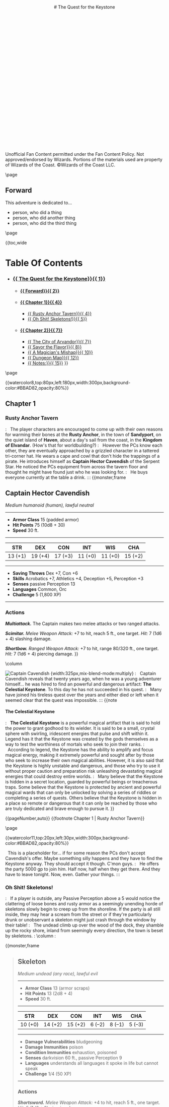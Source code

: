 

<div style='margin-top:450px;text-align:center'>
# The Quest for the Keystone</div>
<div style='text-align:left; margin-top:450px' class='wide'> Unofficial Fan Content permitted under the Fan Content Policy. Not approved/endorsed by Wizards. Portions of the materials used are property of Wizards of the Coast. ©Wizards of the Coast LLC.
</div>


\page

## Forward

This adventure is dedicated to... 
- person, who did a thing
- person, who did another thing
- person, who did the third thing


\page

{{toc,wide
# Table Of Contents

- ### [{{ The Quest for the Keystone}}{{ 1}}](#p1)
  - #### [{{ Forward}}{{ 2}}](#p2)
  - #### [{{ Chapter 1}}{{ 4}}](#p4)
    - [{{ Rusty Anchor Tavern}}{{ 4}}](#p4)
    - [{{ Oh Shit! Skeletons!}}{{ 5}}](#p5)
  - #### [{{ Chapter 2}}{{ 7}}](#p7)
    - [{{ The City of Arvandor}}{{ 7}}](#p7)
    - [{{ Savor the Flavor}}{{ 8}}](#p8)
    - [{{ A Magician's Mishap}}{{ 10}}](#p10)
    - [{{ Dungeon Map}}{{ 12}}](#p12)
    - [{{ Notes:}}{{ 15}}](#p15)
}}



\page

{{watercolor8,top:80px,left:180px,width:300px,background-color:#BBAD82,opacity:80%}}


## Chapter 1
### Rusty Anchor Tavern
:
&nbsp;&nbsp;The player characters are encouraged to come up with their own reasons for warming their bones at the **Rusty Anchor**, in the town of **Sandyport**, on the quiet island of **Haven**, about a day's sail from the coast, in the **Kingdom of Elvandar**. (How's that for worldbuilding?)
:
&nbsp;&nbsp;However the PCs know each other, they are eventually approached by a grizzled character in a tattered tri-corner hat. He wears a cape and cowl that don't hide the trappings of a pirate. He introduces himself as **Captain Hector Cavendish** of the Serpent Star. He noticed the PCs equipment from across the tavern floor and thought he might have found just who he was looking for.
:
&nbsp;&nbsp;He buys everyone currently at the table a drink.
:::
{{monster,frame
 ## Captain Hector Cavendish
*Medium humanoid (human), lawful neutral*
___
 - **Armor Class** 15 (padded armor)
 - **Hit Points** 75 (10d8 + 30)
 - **Speed** 30 ft.
___
|STR|DEX|CON|INT|WIS|CHA|
|:---:|:---:|:---:|:---:|:---:|:---:|
|13 (+1)|19 (+4)|17 (+3)|11 (+0)|11 (+0)|15 (+2)|
___
 - **Saving Throws** Dex +7, Con +6
 - **Skills** Acrobatics +7, Athletics +4, Deception +5, Perception +3
 - **Senses** passive Perception 13
 - **Languages** Common, Orc
 - **Challenge** 5 (1,800 XP)
___
 ### Actions
 ***Multiattack.*** The Captain makes two melee attacks or two ranged attacks.

 ***Scimitar.*** *Melee Weapon Attack:* +7 to hit, reach 5 ft., one target. *Hit:* 7 (1d6 + 4) slashing damage.

 ***Shortbow.*** *Ranged Weapon Attack:* +7 to hit, range 80/320 ft., one target. *Hit:* 7 (1d6 + 4) piercing damage.
}}

\column

![Captain Cavendish](https://i.imgur.com/xN49Aqo.png) {width:325px,mix-blend-mode:multiply}
:
&nbsp;&nbsp;Captain Cavendish reveals that twenty years ago, when he was a young adventurer himself... he was hired to find an powerful and dangerous artifact: **The Celestial Keystone**. To this day he has not succeeded in his quest.
:
&nbsp;&nbsp;Many have joined his tireless quest over the years and either died or left when it seemed clear that the quest was impossible.
:::
{{note
#### The Celestial Keystone 
:
&nbsp;&nbsp;**The Celestial Keystone** is a powerful magical artifact that is said to hold the power to grant godhood to its wielder. It is said to be a small, crystal sphere with swirling, iridescent energies that pulse and shift within it. Legend has it that the Keystone was created by the gods themselves as a way to test the worthiness of mortals who seek to join their ranks.
:
&nbsp;&nbsp;According to legend, the Keystone has the ability to amplify and focus magical energy, making it extremely powerful and sought after by those who seek to increase their own magical abilities. However, it is also said that the Keystone is highly unstable and dangerous, and those who try to use it without proper caution and preparation risk unleashing devastating magical energies that could destroy entire worlds.
:
&nbsp;&nbsp;Many believe that the Keystone is hidden in a secret location, guarded by powerful beings or treacherous traps. Some believe that the Keystone is protected by ancient and powerful magical wards that can only be unlocked by solving a series of riddles or completing a series of quests. Others believe that the Keystone is hidden in a place so remote or dangerous that it can only be reached by those who are truly dedicated and brave enough to pursue it.
}}

{{pageNumber,auto}}
{{footnote Chapter 1 | Rusty Anchor Tavern}}


\page

{{watercolor11,top:20px,left:30px,width:300px,background-color:#BBAD82,opacity:80%}}

&nbsp;&nbsp;This is a placeholder for... if for some reason the PCs don't accept Cavendish's offer. Maybe something silly happens and they have to find the Keystone anyway. They should accept it though. C'mon guys.
:
&nbsp;&nbsp;He offers the party 5000 gp to join him. Half now, half when they get there. And they have to leave tonight. Now, even. Gather your things.
:::
### Oh Shit! Skeletons!
:
&nbsp;&nbsp;If a player is outside, any Passive Perception above a 5 would notice the clattering of loose bones and rusty armor as a seemingly unending horde of skeletons slowly begin to creep up from the shoreline. If the party is all still inside, they may hear a scream from the street or if they're particularly drunk or unobservant a skeleton might just crash through the window by their table!
:
&nbsp;&nbsp;The undead climb up over the wood of the dock, they shamble up the rocky shore, inland from seemingly every direction, the town is beset by skeletons. 
:
\column
:


{{monster,frame
> ## Skeleton
>*Medium undead (any race), lawful evil*
>___
> - **Armor Class** 13 (armor scraps)
> - **Hit Points** 13 (2d8 + 4)
> - **Speed** 30 ft.
>___
>|STR|DEX|CON|INT|WIS|CHA|
>|:---:|:---:|:---:|:---:|:---:|:---:|
>|10 (+0)|14 (+2)|15 (+2)|6 (–2)|8 (–1)|5 (–3)|
>___
> - **Damage Vulnerabilities** bludgeoning
> - **Damage Immunities** poison
> - **Condition Immunities** exhaustion, poisoned
> - **Senses** darkvision 60 ft., passive Perception 9
> - **Languages** understands all languages it spoke in life but cannot speak
> - **Challenge** 1/4 (50 XP)
>___
> ### Actions
> ***Shortsword.*** *Melee Weapon Attack:* +4 to hit, reach 5 ft., one target. *Hit:* 5 (1d6 + 2) piercing damage.

> ***Shortbow.*** *Ranged Weapon Attack:* +4 to hit, range 80/320 ft., one target. *Hit:* 5 (1d6 + 2) piercing damage.
}}

:
<div style='text-align:center;margin-top:30px' class='wide'>
![skeletons on the beach](https://i.imgur.com/dWyjV1j.png) {width:450px,mix-blend-mode:multiply}
</div>

{{pageNumber,auto}}
{{footnote Chapter 1 | Oh Shit! Skeletons!}}

\page

![sigil of Arathax](https://i.imgur.com/SoUI87v.png) {position:absolute,top:50px,right:30px,width:280px,mix-blend-mode:multiply}

{{watercolor2,top:190px,left:335px,width:300px,background-color:#BBAD82,opacity:80%}}


&nbsp;&nbsp;The players are unable to discern any motives from the skeletons by magical means or otherwise. Enough skeletons will engage the players in order to keep them occupied, the rest of the skeletons will search the town.
:
&nbsp;&nbsp;With a sufficient **Investigation** roll, a player may notice that the skulls of the skeletons are marked with a sigil. Captain Cavendish would recognize it as the Sigil of Arathax, a Lich who hasn't been seen in decades. He was once freed from his icy prison by adventurers who sought his power and it took several powerful wizards to get him back under lock and key. He hadn't been seen or heard from since. At least, until now.
:
&nbsp;&nbsp;The Captain may be willing to admit that the reason he's in this town in the first place is because he was following a lead; there's a rumor that a map to where the Keystone is hidden was drawn by a local in this village after having a prophetic dream.
:
&nbsp;&nbsp;It's true, this did happen. Barnaby, a local just psychically sensitive enough recieved a prophetic dream warning of an apocalypse, skeletons rising from the sea, and of a great stone doorway being destroyed. He wrote all of this down, even doodling a crude map, and took it to the library late last night. In the basement of the library is a chest which the PCs will have to open to find Barnaby'a prophecy.
:
\column
:::::::::::::::::::::::::
&nbsp;&nbsp;The librarian and the tavern barkeep know about Barnaby's prophecy, but Barnaby himself is slain in the skeleton attack (looking any deeper would show that he killed himself before the skeletons could drag him away). 
:
&nbsp;&nbsp;Reading the map reveals through some unwrittenly cryptic means that the Keystone can be found in/through a mythical labyrinth beneath a city that someone with regional knowledge will recognize was changed to Arvandor 200 years ago.
:
&nbsp;&nbsp;The Captain plots a course for the Capital.

{{wide
![ship](https://i.imgur.com/Jra6Uhi.png) {margin-top:25px;width:650px,mix-blend-mode:multiply,opacity:75%}
}}

{{pageNumber,auto}}
{{footnote Chapter 1 | Oh Shit! Skeletons!}}

\page

<!-- CHAPTER 2: A MAGICIAN'S MISHAP

The party arrives in the capital city of Arvandor and begins to search for the entrance to the dungeon where the Celestial Keystone is rumored to be hidden. As they explore the marketplace and interact with various NPCs, they come across a clumsy freelance magician named Filbert who is attempting to cast a powerful spell. Filbert, a gnome who is barely able to control his magic, invites the party to join him in the spellcasting.

As the party assists Filbert, he loses control of the spell and it goes awry, causing a burst of energy that transports the party and Filbert into the dungeon beneath the city. The party finds themselves in the midst of a twisting labyrinth of corridors and chambers, filled with traps, puzzles, and monsters. They must navigate their way through the dungeon and find a way to escape, all while trying to avoid the dangers that lurk within.

As the party explores the dungeon, they begin to uncover clues and information about the Celestial Keystone, a powerful magical artifact that is rumored to be hidden within the dungeon. The party must decide whether to continue their quest for the Keystone, or to turn back and find a way out of the dungeon. They must also decide whether to trust Filbert and follow his lead, or to strike out on their own and try to find the entrance to the dungeon. -->

## Chapter 2
### The City of Arvandor
:
&nbsp;&nbsp;This is a good opportunity for the PCs to rest and regroup, but honestly it would be hilarious if they just immediately started looking for the labyrinth.
:
&nbsp;&nbsp;Anyway, here's a good table of things that'll happen to them as they wander through town.
::
#### Looking for Trouble
| 1d6 |&nbsp;&nbsp;|                   |
|----:|:-:|:------------------|
|   1 |&nbsp;| The PC with the lowest Passive Perception is pick-pocketted while walking past a beggar. Only the player with the highest Passive Perception may roll a Perception (WIS) check against a DC of 12 to notice. They then confront a low-level Thief. |
|   2 |&nbsp;| The PC with the lowest Charisma bonus is approached by a stranger, who challenges them to a game of chance. They can choose to play the game (which they cannot win, it's rigged), costing 1 gp per attempt, or they can confront the low-level Thief. |
|   3 |&nbsp;| The shopkeeper Thaddeus Stein at the Thaddeus's Baked Goods chases a low-level thief out into the street. The thief has stolen a (magical) golden ladle that can create food in its spoon three times a day. |
|   4 |&nbsp;| A town guardsman stops the party -- or the most suspicious member of the party -- and asks for papers. Failure to prove their legitimacy or the discovery of stolen goods could get the PC taken to the prison. If they can actually prove their identity, the guard dismisses this evidence as forgery and takes them to prison anyway. |
|   5 |&nbsp;| The party comes across an old woman who is crying. She just looked down into her basket and saw that all of the nice expensive cloth she just bought had disappeared! She can't remember how long it might have been gone, but if the players can beat a DC 15 Investigation (INT) check they can find the low-level thief, who has the old woman's fancy cloth. |
|   6 |&nbsp;| A group of buskers are playing music and juggling on the corner of the street. There is are two low-level thieves in the crowd that has gathered, and the PC with the highest Passive Perception spots them picking pockets. |

\column

![low level thief](https://i.imgur.com/CE0pY7a.png) {width:325px,mix-blend-mode:multiply}

{{monster,frame
> ## Low-Level Thief
>*Medium humanoid (any race), neutral evil*
>___
> - **Armor Class** 12 (hide armor)
> - **Hit Points** 13 (3d8)
> - **Speed** 30 ft.
>___
>|STR|DEX|CON|INT|WIS|CHA|
>|:---:|:---:|:---:|:---:|:---:|:---:|
>|8 (–1)|10 (+0)|10 (+0)|10 (+0)|10 (+0)|8 (–1)|
>___
> - **Senses** depends on the race
> - **Languages** varies
> - **Challenge** 1/2 (100 XP)
>___
> ***Sneak Attack.*** Once per turn, the the thief can deal 3 (1d6) extra damage to one creature they hit with an attack if the the thief has advantage on the attack roll. They don't need advantage on the attack roll if another enemy of the target is within 5 feet of it, that enemy isn't incapacitated, and the the thief doesn't have disadvantage on the attack roll.
>
> ***Cunning Action.*** Due to their high agility and cunning the the thief can use a bonus action to take the Dash, Disengage or Hide action.
>
> ***Tool Proficiency.*** The the thief is proficient with the Thieves' Tools.
> ### Actions
> ***Dagger.*** *Melee or Ranged Weapon Attack:* +2 to hit, reach 5 ft. or range 20/60 ft., one target. *Hit:* 2 (1d4) piercing damage.

> ***Light Crossbow.*** *Ranged Weapon Attack:* +2 to hit, range 80/320 ft., one target. *Hit:* 4 (1d8) piercing damage.
}}

{{pageNumber,auto}}
{{footnote Chapter 2 | The City of Arvandor}}

\page

### Savor the Flavor
:
&nbsp;&nbsp;As the players shmooze with Cavendish's band of misfits, they may befriend **Chopper**, the ship's cook. 
:
&nbsp;&nbsp;A monolithic pillar of pale green muscle in an apron, Chopper is all bark and no bite. With a personal code of honor and loyalty, he trusts the Captain's judgement of the PCs and his decision to invite them on their quest. The players may not have to spend much time trying to build rapport with Chopper before he might invite the adventurers to help him gather ingredients for a dinner he's planning for a special guest!
:
&nbsp;&nbsp;Chopper is a connoisseur of spice and exotic flavors, having traveled the world to build his discerning pallet. He has a very specific flavor in mind, so he has a shopping list. 
::::
{{note
##### The Spice Pit
This shop is run by **Zarya**, a fiery red dragonborn who specializes in rare and spicy spices.

##### The Produce Patch
This shop is run by a group of friendly halflings who specialize in fresh and exotic fruits and vegetables. 

##### The Arcane Butchery
This shop is run by a gruff and burly orc who specializes in high-quality meats and poultry from a variety of beasts, domestic and... *wild.*
:
}}
::
![Chopper](https://i.imgur.com/lDIGF2j.png) {width:250px,mix-blend-mode:multiply}

\column
::::::::::::
{{monster,frame
 ## Ned "Chopper" Hogg
*half-orc swordsman & ship's cook, lawful neutral*
___
 - **Armor Class** 17 (leather armor, shield)
 - **Hit Points** 85 (10d10 + 30)
 - **Speed** 30 ft.
___
|STR|DEX|CON|INT|WIS|CHA|
|:---:|:---:|:---:|:---:|:---:|:---:|
|16 (+3)|18 (+4)|17 (+3)|12 (+1)|10 (+0)|10 (+0)|
___
 - **Saving Throws** Dex +6, Con +5
 - **Skills** Acrobatics +6, Athletics +5, Intimidation +2, Sleight of Hand +6, Stealth +6
 - **Senses** darkvision 60 ft., passive Perception 10
 - **Languages** Common, Orc
 - **Challenge** 4 (1,100 XP)
___
 ***Relentless Endurance.*** When Chopper's hit points are reduced to 0 but he is not killed outight, he can drop to 1 hit point instead. He can't use this feature again until he finishes a long rest.

 ***Savage Attack.*** When Chopper scores a critical hit with a melee weapon attack, he can roll one of the weapon's damage die one additional time and att it to the extra damage of the critical hit.

 ***Dervish.*** Due to Chopper's high prowess with his Cleaver, he can use a bonus action to take the Dash or Disengage action. 

 ***Sword Dancing.*** Chopper can make a performance check to dance with his blades. He is considered proficient with it and the check uses DEX as its attribute. 
 ### Actions
 ***Multiattack.*** Chopper makes two melee attacks or two ranged attacks.

 ***Shortbow.*** *Ranged Weapon Attack:* +6 to hit, range 80/320 ft., one target. *Hit:* 7 (1d6 + 4) piercing damage.

 ***Chopper's Chopper + 3.*** *Melee Weapon Attack:* +5 to hit, reach 5 ft., one target. *Hit:* 10 (2d6 + 3) slashing damage plus 3 damage.
}}

{{pageNumber,auto}}
{{footnote Chapter 2 | Savor the Flavor}}

\page
#### The Spice Pit
:
&nbsp;&nbsp;As the party walks into **The Spice Pit**, they are immediately overwhelmed by the pungent and aromatic smells of a wide variety of spices. The air is thick with the scents of cinnamon, cumin, turmeric, and many others unfamiliar. The walls of the shop are lined with shelves packed with small, brightly-colored glass jars and bottles. The shop is small and cramped, and the shelves are so close together that it is difficult to move around without bumping into something. The floor is covered in a thick layer of dust and spice residue, and the air is hazy with the swirling fumes of the various spices.
:
&nbsp;&nbsp;As the party enters, the shopkeeper slithers from behind the counter, silently passing between the shelves which seem far too close for her to fit without knocking everything over. Zarya is a fierce and fiery red dragonborn with a sharp, angular face and piercing green eyes. She is dressed in a simple tunic and trousers. She introduces herself.
:

![Zarya](https://i.imgur.com/AY77s0c.png) {width:325px,mix-blend-mode:multiply}
:::

{{pageNumber,auto}}
{{footnote Chapter 2 | Savor the Flavor}}

\column

::::::
{{note
#### Exotic Herbs & Spices
:
**Dragonfire pepper flakes**. These fiery flakes are made from the dried and ground pods of a rare and spicy pepper that grows only in the volcanic regions of Zarya’s homeland. Eating a teaspoon of pepper flakes deals (1d6) fire damage to the eater and grants a one-time-use breath weapon (fire) that must be used within three rounds.
:
**Fairy dust**. This shimmering, sparkling spice is made from the ground-up wings of rare and elusive faeries. It has a nutty, floral warmth. Eating a teaspoon will make the eater unusually warm, granting them an immunity to cold-related effects for 24 hours. It'll make you miserable in the Summer though.
:
**Shadow Salt**. This rare and mysterious spice is said to be harvested from the shadows of the underworld. It has a dark and smoky flavor, and is often used to add depth and complexity to savory dishes. Some say that it has the power to shadowstep those who consume it, allowing them to move through the shadows as if they were a part of them.
:
**Starlight Sugar**. This sparkling and shimmering sugar is made from the ground-up petals of rare and exotic flowers that grow only in the most magical and enchanted gardens. It has a sweet and floral flavor, and is often used to add a touch of magic to desserts and baked goods. Some say that it has the power to grant wishes to those who consume it, allowing them to make their wildest dreams come true.
:
**Arcane oregano.** This rare and mysterious herb is said to be grown in the hidden gardens of the wizarding academies. It has a pungent and aromatic flavor, and is often used to season meats and vegetables. Some say that it has the power to enhance magical abilities in those who consume it, allowing them to cast more powerful spells and perform more advanced feats of magic.
}}
::
{{wide 
| **Item Name**                  | **Value** | **Pitch**                       |
|:-------------------------------|:----------|:-------------------------------------|
| _Spices_                       |           |                                      |
| &emsp;Dragonfire pepper flakes | 25 gp     | Very spicy flakes!                   |
| &emsp;Faerie dust              | 50 gp     | If cinnamon was magic!               |
| &emsp;Shadow Salt              | 50 gp     | Dark & Salty!                        |
| &emsp;Starlight Sugar          | 50 gp     |                                      |
| _Herbs_                        |           |                                      |
| &emsp;Arcane Oregano           | 150 gp    | Doubles your magical DPS on average! |
| &emsp;Enchanted thyme          | 1000 gp   | Helps you sleep!                     |
| _Devices_                      |           |                                      |
| &emsp;Divine Spice Grinder     | ???       | For grinding ritual herbs!           |
| &emsp;10x Shaker               | 150 gp    | Holds 10x as much as it seems!       |
| _Clearance_                    |           |                                      |
| &emsp;Sac-O-Flavor™️            | 25gp      | Adds random flavor! Effects vary.    |
}}

{{pageNumber,auto}}
{{footnote Chapter 2 | Savor the Flavor}}


\page

<!--
The Produce Patch is a small and colorful shop filled with an array of fresh and exotic fruits and vegetables. The shelves are lined with baskets overflowing with vibrant and unusual produce, ranging from bright and colorful dragonfruit to strange and exotic jackfruit. The air is thick with the sweet and earthy smells of the various fruits and vegetables, and the shop is bustling with activity as customers of all shapes and sizes haggle and bargain over the freshest and most flavorful produce.

The proprietor of The Produce Patch is a friendly and outgoing halfling named Pip. Pip is a plump and cheerful halfling with a round, rosy face and a wild mop of curly hair. He is always smiling and chatting with his customers, and he takes great pride in the quality and variety of his produce.
-->

#### The Produce Patch 
:
&nbsp;&nbsp;**Pip** the halfling spots Chopper as the party walks across the threshold into the open-air produce market. He stops himself mid-conversation with a customer to sprint and leap over a basket of turnips. He rushes up to the group and greets Chopper excited. 
:
&nbsp;&nbsp;"You made it, you made it!! And you brought friends — welcome to the Produce Patch," he says with a flourish. He turns back to Chopper. 
:
&nbsp;&nbsp;"How did it go? Did you find it?" he bounces up and down, now ignoring the rest of the party. 
:
&nbsp;&nbsp;Chopper smirks and reaches into his bag. He produces a thin rectangular object wrapped in paper. At a glance a PC may see that there are strange glyphs on the paper. A magically-inclined player character would assume they were arcane in nature, but detect magic would reveal nothing.
:
&nbsp;&nbsp;It's a chocolate bar. Pick your favorite (or, if it's funny, your *least* favorite). Chopper won't elaborate about how he got it. 

![Pip](https://i.imgur.com/O2vcGNj.png?1) {position:absolute,top:380px,left:340px,width:150px,mix-blend-mode:multiply}


<!--
![Pip](https://i.imgur.com/O2vcGNj.png) {width:180px,mix-blend-mode:multiply}
-->

:
\column

{{note
#### Exotic Produce
:
**Enchanted Apples**. Stays fresh for a very long time. Eating more than half of one will make you appear significantly younger for 24 hours to everyone.
:
**Magic Mushrooms**. Believed to have magical properties that enhance psychic abilities and promote spiritual enlightenment in those who consume them.
:
**Enchanted Peaches**. Have magical properties that grant the ability to fly to those who consume them. In game terms, eating an enchanted peach grants the ability to fly for a short period of time, similar to the effects of the fly spell.
:
**Magic Melons**. Grant the ability to breathe underwater to those who consume them. In game terms, eating a magic melon could grant the ability to breathe underwater for a short period of time, similar to the effects of the water breathing spell.
:
**Magic Potatoes**. Rumored to have magical properties that grant the ability to move through solid earth. In game terms, eating a magic potato grants Earthwalk for half an hour.
:
**Golden Trowel**. Grants its wielder the ability to intuit the wants and desires of nearby plants. Also grants an intuition and even a compulsion todig up lost coins or other old valuables that are in nearby loose soil.
:
**Basket of Awareness**. Once completing the attunement ritual, the owner can feel the entire inside and contents of the basket as long as it is within 300 feet. This is so that you will always know how much of what items or material is in it. If an intelligent creature is inside the basket, it works like a telepathic walkie-talkie!
:
**Feywild Carrots**. Shriveled old carrots. Don't taste very good. Grants the eater the ability to see in the dark, but extreme light sensitivity.
}}
:

{{wide 
| **Item Name**             | **Value** | **Pitch**                        |
|:--------------------------|:----------|:---------------------------------|
| _Fruit_                   |           |                                  |
| &emsp;Enchanted Apples    | 25 gp     | Youth! Vitality!                 |
| &emsp;Magic Mushrooms     | 50 gp     | C’mon, be cool.                  |
| &emsp;Enchanted Peaches   | 50 gp     | Gives you wings!                 |
| &emsp;Magic Melons        | 50 gp     | Breathe underwater!              |
| _Vegetables_              |           |                                  |
| &emsp;Enchanted Eggplants | 150 gp    | Weird feywild eggplants.         |
| &emsp;Magic Potatoes      | 1000 gp   | Feel grounded.                   |
| _Devices_                 |           |                                  |
| &emsp;Golden Trowel       | ???       | For successful gardeners!        |
| &emsp;Basket of Awareness | 150 gp    | You’ll always know what’s in it. |
| _Clearance_               |           |                                  |
| &emsp;Old Feywild Carrots | 25gp      | See in the dark!                 |
}}

{{pageNumber,auto}}
{{footnote Chapter 2 | Savor the Flavor}}

\page

<!--
The Arcane Butchery is a bustling and aromatic shop filled with a wide variety of exotic and unusual meats. The walls are adorned with racks of cured and smoked meats, and the air is thick with the heady scents of spices and cooking. The shop is busy with customers of all shapes and sizes, haggling and bargaining over the freshest and most flavorful cuts of meat.

The owner of The Arcane Butchery is a gruff and no-nonsense orc named Grondar. Grondar is a large and imposing orc with bulging muscles and a fierce expression. He is known for his excellent selection of meats, and his prices are always fair.

"Welcome to The Arcane Butchery," Grondar says, as the party enters the shop. "I'm Grondar, the owner. What can I do for you today?"
-->

#### The Arcane Butchery
:
&nbsp;&nbsp;**Grondar** stands behind the butcher's counter, chopping hunks off of the leg of some kind of exotic creature. He is Chopper's uncle. 
:

![Grondar the Orc](sdfh) {width:200px,mix-blend-mode:multiply}
:
\column

{{note
#### Exotic Meats
:
**Minotaur steak**. A hearty and flavorful steak cut from the muscle of a minotaur, a fierce and powerful creature known for its strength and endurance. Minotaur steak is said to be particularly nutritious, and is believed to grant its consumers enhanced strength and endurance. +1 STR & +1 CON for 24 hours if you can stomach a whole 64 oz steak.
:
**Dragon sausage**. This spicy and aromatic sausage is made from the tail meat of a red dragon. One bite can give you the ability to understand and speak Draconic for about 5 minutes. Four bites per sausage. 
:



}}
:

{{wide 
| **Item Name**             | **Value** | **Pitch**                        |
|:--------------------------|:----------|:---------------------------------|
| _Fruit_                   |           |                                  |
| &emsp;Enchanted Apples    | 25 gp     | Youth! Vitality!                 |
| &emsp;Magic Mushrooms     | 50 gp     | C’mon, be cool.                  |
| &emsp;Enchanted Peaches   | 50 gp     | Gives you wings!                 |
| &emsp;Magic Melons        | 50 gp     | Breathe underwater!              |
| _Vegetables_              |           |                                  |
| &emsp;Enchanted Eggplants | 150 gp    | Weird feywild eggplants.         |
| &emsp;Magic Potatoes      | 1000 gp   | Feel grounded.                   |
| _Devices_                 |           |                                  |
| &emsp;Golden Trowel       | ???       | For successful gardeners!        |
| &emsp;Basket of Awareness | 150 gp    | You’ll always know what’s in it. |
| _Clearance_               |           |                                  |
| &emsp;Old Feywild Carrots | 25gp      | See in the dark!                 |
}}

{{pageNumber,auto}}
{{footnote Chapter 2 | Savor the Flavor}}

\page

### A Magician's Mishap

&nbsp;&nbsp;After the PCs have had a chance to screw off and look for trouble once or twice, they come across what at first they see as a busker setting up a demonstration. After sticking around for a minute they discover that the demo is actually for a complex spell that an amateur magician is preparing to cast. 
:
&nbsp;&nbsp;Anyone with passing Arcane knowledge can tell that the sigil lines are too jagged, the ingredients that the magician has laid out are too scant and of poor quality, and it's not even the right time of day to be doing sigil work anyway (overcast, mid-day, the day after a New Moon, etc).
:
&nbsp;&nbsp;The PCs can choose to help Filbert or not, either way, at some point in their encounter, he will initiate the spell.
:
![Filbert](https://i.imgur.com/zpVzLTn.png) {width:325px,mix-blend-mode:multiply}
:

&nbsp;&nbsp;When Filbert's spell goes off, an explosion throws all the players off their feet. When the players open their eyes, they're in the dark. 

\column


{{frame,monster
> ## Filbert
>*Medium humanoid (gnome), lawful neutral*
>___
> - **Armor Class** 14 (with mage armor)
> - **Hit Points** 16 (3d8 + 3)
> - **Speed** 30 ft.
>___
>|STR|DEX|CON|INT|WIS|CHA|
>|:---:|:---:|:---:|:---:|:---:|:---:|
>|8 (–1)|13 (+1)|12 (+1)|14 (+2)|10 (+0)|12 (+1)|
>___
> - **Skills** Arcana +4, Intimidation +3
> - **Senses** darkvision 60 ft., passive Perception 10
> - **Languages** Common, Gnomish
> - **Challenge** 2 (450 XP)
>___
> ***Spellcasting.*** The magician is a 3rd-level spellcaster. His spellcasting ability is Charisma (spell save DC 11, +3 to hit with spell attacks). The magician has the following sorcerer spells prepared:  
>   
> Cantrips (at will): *minor illusion*, *prestidigitation*, *dancing lights*  
> 1st level (4 slots): *burning hands*, *expeditious retreat*, *detect magic*, *mage armor*  
> 2nd level (2 slots): *enlarge/reduce*, *alter self*
>
> ***Elemental Binding.*** When casting a area spell that deals fire, ice, lighting or thunder damage the magician can exclude a number of targets from the area equal to his spellcasting modifier. The target does not receive any damage or effect from that spell.
>
> ***Gnome Cunning.*** The magician has advantage on all INT, WIS, and CHA saving throws against magic.
>
> ***Natural Illusionist.*** The magician knows the Minor Illusion cantrip and uses INT as the spellcasting ability for it.
>
> ***Speak with Small Beasts.*** Through sounds and gestures, the magician can communicate simple ideas with small or smaller beasts.
> ### Actions
> ***Dagger.*** *Melee or Ranged Weapon Attack:* +3 to hit, reach 5 ft. or range 20/60 ft., one target. *Hit:* 3 (1d4 + 1) piercing damage.

> ***Light Crossbow.*** *Ranged Weapon Attack:* +3 to hit, range 80/320 ft., one target. *Hit:* 5 (1d8 + 1) piercing damage.
}}

:
&nbsp;&nbsp;(They've been transported directly into the dungeon under the city.)

{{pageNumber,auto}}
{{footnote Chapter 2 | A Magician's Mishap}}

\page

\page

### Dungeon Map

{{frame
![dungeon map l1](https://i.imgur.com/EhUCncw.jpg) {width:670px,mix-blend-mode:multiply}
}}

{{pageNumber,auto}}
{{footnote Chapter 2 | The Dungeon}}

\page

##### Typical Difficulty Classes
{{column-count:2
| Task Difficulty | DC |
|:----------------|:--:|
| Very easy       | 5  |
| Easy            | 10 |
| Medium          | 15 |

| Task Difficulty   | DC |
|:------------------|:--:|
| Hard              | 20 |
| Very hard         | 25 |
| Nearly impossible | 30 |
}}



\page

### NPC Character Sheets:

#### Zarya
{{note
Make her a dexterity based NPC
}}

\page

### Notes:

Dungeon Maps generated here:
https://dungen.app/dungen/
Statblock generator: 
https://frumple.github.io/statblock5e-creator/ 
Making markdown tables:
https://www.tablesgenerator.com/markdown_tables# 